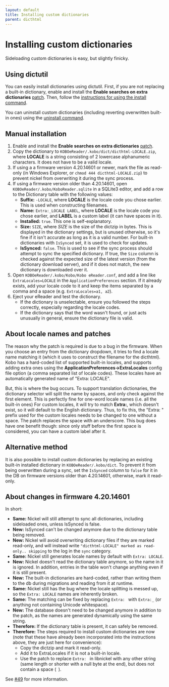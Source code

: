 ```yaml
---
layout: default
title: Installing custom dictionaries
parent: dicthtml
---
```


# Installing custom dictionaries
Sideloading custom dictionaries is easy, but slightly finicky.

## Using dictutil
You can easily install dictionaries using dictutil. First, if you are not replacing a built-in dictionary, enable and install the **Enable searches on extra dictionaries** [patch](https://pgaskin.net/kobopatch-patches). Then, follow the [instructions for using the install command](../dictutil/install).

You can uninstall custom dictionaries (including reverting overwritten built-in ones) using the [uninstall command](../dictutil/uninstall).

## Manual installation
1. Enable and install the **Enable searches on extra dictionaries** [patch](https://pgaskin.net/kobopatch-patches).
2. Copy the dictionary to `KOBOeReader/.kobo/dict/dicthtml-LOCALE.zip`, where **LOCALE** is a string consisting of 2 lowercase alphanumeric characters. It does not have to be a valid locale.
3. If using a a firmware version 4.20.14601 or newer, mark the file as read-only (in Windows Explorer, or `chmod 444 dicthtml-LOCALE.zip`) to prevent nickel from overwriting it during the sync process.
4. If using a firmware version older than 4.20.14601, open `KOBOeReader/.kobo/KoboReader.sqlite` in a SQLite3 editor, and add a row to the Dictionary table with the following values:
    - **Suffix:** `-LOCALE`, where **LOCALE** is the locale code you chose earlier. This is used when constructing filenames.
    - **Name:** `Extra:_LOCALE LABEL`, where **LOCALE** is the locale code you chose earlier, and **LABEL** is a custom label (it can have spaces in it).
    - **Installed:** `true`. This one is self-explanatory.
    - **Size:** `SIZE`, where *SIZE* is the size of the dictzip in bytes. This is displayed in the dictionary settings, but is unused otherwise, so it's fine if it isn't accurate as long as it is a valid number. For built-in dictionaries with `IsSynced` set, it is used to check for updates.
    - **IsSynced:** `false`. This is used to see if the sync process should attempt to sync the specified dictionary. If true, the `Size` column is checked against the expected size of the latest version (from the dictionary download server), and if it does not match, the new dictionary is downloaded over it.
5. Open `KOBOeReader/.kobo/Kobo/Kobo eReader.conf`, and add a line like `ExtraLocales=LOCALE` in the `ApplicationPreferences` section. If it already exists, add your locale code to it and keep the items separated by a comma and a space (e.g. `ExtraLocales=a1, a2`).
6. Eject your eReader and test the dictionary.
    - If the dictionary is unselectable, ensure you followed the steps correctly, especially regarding the locale codes.
    - If the dictionary says that the word wasn't found, or just acts unusually in general, ensure the dictionary file is valid.

## About locale names and patches
The reason why the patch is required is due to a bug in the firmware. When you choose an entry from the dictionary dropdown, it tries to find a locale name matching it (which it uses to construct the filename for the dicthtml). Kobo has a hard-coded list of supported built-in locales, and supports adding extra ones using the **ApplicationPreferences->ExtraLocales** config file option (a comma separated list of locale codes). These locales have an automatically generated name of "Extra: LOCALE".

But, this is where the bug occurs. To support translation dictionaries, the dictionary selector will split the name by spaces, and only check against the first element. This is perfectly fine for one-word locale names (i.e. all the built-in ones) For custom locales, it will try to match **Extra:**, which doesn't exist, so it will default to the English dictionary. Thus, to fix this, the "Extra: " prefix used for the custom locales needs to be changed to one without a space. The patch replaces the space with an underscore. This bug does have one benefit though: since only stuff before the first space is considered, you can have a custom label after it.

## Alternative method
It is also possible to install custom dictionaries by replacing an existing built-in installed dictionary in `KOBOeReader/.kobo/dict`. To prevent it from being overwritten during a sync, set the `IsSynced` column to `false` for it in the DB on firmware versions older than 4.20.14601, otherwise, mark it read-only.

## About changes in firmware 4.20.14601

In short:

- **Same:** Nickel will still attempt to sync all dictionaries, including sideloaded ones, unless IsSynced is false.
- **New:** IsSynced can't be changed anymore due to the dictionary table being removed.
- **New:** Nickel will avoid overwriting dictionary files if they are marked read-only, and will instead write `"dicthtml-LOCALE" marked as read-only.. skipping` to the log in the `sync` category.
- **Same:** Nickel still generates locale names by default with `Extra: LOCALE`.
- **New:** Nickel doesn't read the dictionary table anymore, so the name in it is ignored. In addition, entries in the table won't change anything even if it is still present.
- **New:** The built-in dictionaries are hard-coded, rather than writing them to the db during migrations and reading from it at runtime.
- **Same:** Nickel still has the bug where the locale splitting is messed up, so the `Extra: LOCALE` names are inherently broken.
- **Same:** The matching can be fixed by replacing `Extra: ` with `Extra:_` (or anything not containing Unicode whitespace).
- **New:** The database doesn't need to be changed anymore in addition to the patch, as the names are generated dynamically using the same string.
- **Therefore:** If the dictionary table is present, it can safely be removed.
- **Therefore:** The steps required to install custom dictionaries are now (note that these have already been incorporated into the instructions above, they are just here for convenience):
  - Copy the dictzip and mark it read-only.
  - Add it to ExtraLocales if it is not a built-in locale.
  - Use the patch to replace `Extra: ` in libnickel with any other string (same length or shorter with a null byte at the end), but does not contain a space (` `).

See [#49](https://github.com/geek1011/kobopatch-patches/issues/49) for more information.
